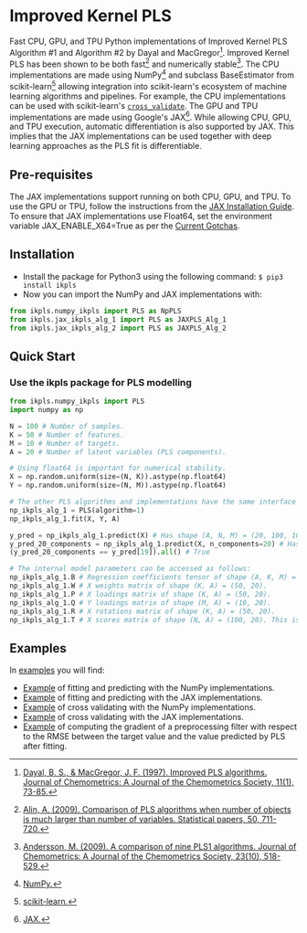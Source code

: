 # Improved Kernel PLS
Fast CPU, GPU, and TPU Python implementations of Improved Kernel PLS Algorithm #1 and Algorithm #2 by Dayal and MacGregor[^1]. Improved Kernel PLS has been shown to be both fast[^2] and numerically stable[^3].
The CPU implementations are made using NumPy[^4] and subclass BaseEstimator from scikit-learn[^5] allowing integration into scikit-learn's ecosystem of machine learning algorithms and pipelines. For example, the CPU implementations can be used with scikit-learn's [`cross_validate`](https://scikit-learn.org/stable/modules/generated/sklearn.model_selection.cross_validate.html).
The GPU and TPU implementations are made using Google's JAX[^6]. While allowing CPU, GPU, and TPU execution, automatic differentiation is also supported by JAX. This implies that the JAX implementations can be used together with deep learning approaches as the PLS fit is differentiable.

[^1]: [Dayal, B. S., & MacGregor, J. F. (1997). Improved PLS algorithms. Journal of Chemometrics: A Journal of the Chemometrics Society, 11(1), 73-85.](https://doi.org/10.1002/(SICI)1099-128X(199701)11:1%3C73::AID-CEM435%3E3.0.CO;2-%23)
[^2]: [Alin, A. (2009). Comparison of PLS algorithms when number of objects is much larger than number of variables. Statistical papers, 50, 711-720.](https://link.springer.com/content/pdf/10.1007/s00362-009-0251-7.pdf)
[^3]: [Andersson, M. (2009). A comparison of nine PLS1 algorithms. Journal of Chemometrics: A Journal of the Chemometrics Society, 23(10), 518-529.](https://analyticalsciencejournals.onlinelibrary.wiley.com/doi/pdf/10.1002/cem.1248?)
[^4]: [NumPy.](https://numpy.org/)
[^5]: [scikit-learn.](https://scikit-learn.org/stable/)
[^6]: [JAX.](https://jax.readthedocs.io/en/latest/)


## Pre-requisites
The JAX implementations support running on both CPU, GPU, and TPU. To use the GPU or TPU, follow the instructions from the [JAX Installation Guide](https://jax.readthedocs.io/en/latest/installation.html).
To ensure that JAX implementations use Float64, set the environment variable JAX_ENABLE_X64=True as per the [Current Gotchas](https://github.com/google/jax#current-gotchas).

## Installation
* Install the package for Python3 using the following command:
`$ pip3 install ikpls`
* Now you can import the NumPy and JAX implementations with:
```python
from ikpls.numpy_ikpls import PLS as NpPLS
from ikpls.jax_ikpls_alg_1 import PLS as JAXPLS_Alg_1
from ikpls.jax_ikpls_alg_2 import PLS as JAXPLS_Alg_2
```

## Quick Start
### Use the ikpls package for PLS modelling
```python
from ikpls.numpy_ikpls import PLS
import numpy as np

N = 100 # Number of samples.
K = 50 # Number of features.
M = 10 # Number of targets.
A = 20 # Number of latent variables (PLS components).

# Using float64 is important for numerical stability.
X = np.random.uniform(size=(N, K)).astype(np.float64)
Y = np.random.uniform(size=(N, M)).astype(np.float64)

# The other PLS algorithms and implementations have the same interface for fit() and predict().
np_ikpls_alg_1 = PLS(algorithm=1)
np_ikpls_alg_1.fit(X, Y, A)

y_pred = np_ikpls_alg_1.predict(X) # Has shape (A, N, M) = (20, 100, 10). Contains a prediction for all possible number of components up to and including A.
y_pred_20_components = np_ikpls_alg_1.predict(X, n_components=20) # Has shape (N, M) = (100, 10).
(y_pred_20_components == y_pred[19]).all() # True

# The internal model parameters can be accessed as follows:
np_ikpls_alg_1.B # Regression coefficients tensor of shape (A, K, M) = (20, 50, 10).
np_ikpls_alg_1.W # X weights matrix of shape (K, A) = (50, 20).
np_ikpls_alg_1.P # X loadings matrix of shape (K, A) = (50, 20).
np_ikpls_alg_1.Q # Y loadings matrix of shape (M, A) = (10, 20).
np_ikpls_alg_1.R # X rotations matrix of shape (K, A) = (50, 20).
np_ikpls_alg_1.T # X scores matrix of shape (N, A) = (100, 20). This is only computed for IKPLS Algorithm #1.
```

## Examples
In [examples](examples/) you will find:
* [Example](examples/fit_predict_numpy.py) of fitting and predicting with the NumPy implementations.
* [Example](examples/fit_predict_jax.py) of fitting and predicting with the JAX implementations.
* [Example](examples/cross_val_numpy.py) of cross validating with the NumPy implementations.
* [Example](examples/cross_val_jax.py) of cross validating with the JAX implementations.
* [Example](examples/gradient_jax.py) of computing the gradient of a preprocessing filter with respect to the RMSE between the target value and the value predicted by PLS after fitting.